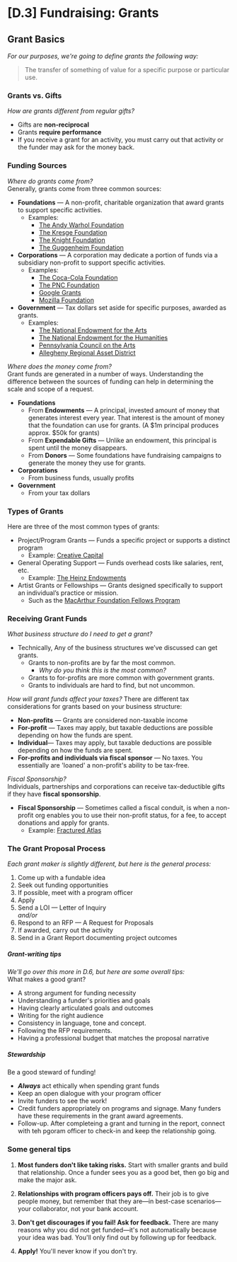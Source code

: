 # [D.3] Fundraising: Grants





## Grant Basics*For our purposes, we're going to define grants the following way:*
>The transfer of something of value for a specific purpose or particular use. 

### Grants vs. Gifts*How are grants different from regular gifts?*

* Gifts are **non-reciprocal** * Grants **require performance*** If you receive a grant for an activity, you must carry out that activity or thefunder may ask for the money back.

### Funding Sources
*Where do grants come from?*  
Generally, grants come from three common sources:* **Foundations** — A non-profit, charitable organization that award grants tosupport specific activities.	* Examples:
		* [The Andy Warhol Foundation](https://warholfoundation.org/)
		* [The Kresge Foundation](https://kresge.org/programs/arts-culture)
		* [The Knight Foundation](https://knightfoundation.org/programs/arts)
		* [The Guggenheim Foundation](https://www.gf.org/about/fellowship/)* **Corporations** — A corporation may dedicate a portion of funds via asubsidiary non-profit to support specific activities.	* Examples: 
		* [The Coca-Cola Foundation](https://www.coca-colacompany.com/our-company/the-coca-cola-foundation)
		* [The PNC Foundation](https://www.pnc.com/en/about-pnc/corporate-responsibility/philanthropy/pnc-foundation.html)
		* [Google Grants](https://www.google.com/grants/)
		* [Mozilla Foundation](https://foundation.mozilla.org/en/)* **Government** — Tax dollars set aside for specific purposes, awarded as grants.	* Examples: 
		* [The National Endowment for the Arts](https://www.arts.gov/)
		* [The National Endowment for the Humanities](https://www.neh.gov/)
		* [Pennsylvania Council on the Arts](https://www.arts.pa.gov/Pages/default.aspx)
		* [Allegheny Regional Asset District ](https://radworkshere.org/)

*Where does the money come from?*  Grant funds are generated in a number of ways. Understanding the difference between the sources of funding can help in determining the scale and scope of a request.  * **Foundations**	* From **Endowments** — A principal, invested amount of money that generates interestevery year. That interest is the amount of money that the foundation can use for grants.(A $1m principal produces approx. $50k for grants)	* From **Expendable Gifts** — Unlike an endowment, this principal is spent until the moneydisappears.	* From **Donors** — Some foundations have fundraising campaigns to generate the moneythey use for grants.* **Corporations**	* From business funds, usually profits* **Government**	* From your tax dollars

### Types of Grants
Here are three of the most common types of grants: * Project/Program Grants — Funds a specific project or supports a distinct program	* Example: [Creative Capital](https://creative-capital.org/)* General Operating Support — Funds overhead costs like salaries, rent, etc.	* Example: [The Heinz Endowments](http://www.heinz.org/)* Artist Grants or Fellowships — Grants designed specifically to support anindividual’s practice or mission.	* Such as the [MacArthur Foundation Fellows Program](https://www.macfound.org/programs/fellows/)

### Receiving Grant Funds

*What business structure do I need to get a grant?*

* Technically, Any of the business structures we’ve discussed can get grants.	* Grants to non-profits are by far the most common. 
		* *Why do you think this is the most common?*	* Grants to for-profits are more common with government grants.	* Grants to individuals are hard to find, but not uncommon.*How will grant funds affect your taxes?*There are different tax considerations for grants based on your business structure:* **Non-profits** — Grants are considered non-taxable income* **For-profit** — Taxes may apply, but taxable deductions are possible depending on how the funds are spent. * **Individual**— Taxes may apply, but taxable deductions are possible depending on how the funds are spent. * **For-profits and individuals via fiscal sponsor** — No taxes. You essentially are 'loaned' a non-profit's ability to be tax-free. 

*Fiscal Sponsorship?*  
Individuals, partnerships and corporations can receive tax-deductible gifts ifthey have **fiscal sponsorship**.* **Fiscal Sponsorship** — Sometimes called a fiscal conduit, is when a non-profitorg enables you to use their non-profit status, for a fee, to accept donationsand apply for grants.	* Example: [Fractured Atlas](https://www.fracturedatlas.org/)

### The Grant Proposal Process
*Each grant maker is slightly different, but here is the general process:*

1. Come up with a fundable idea1. Seek out funding opportunities1. If possible, meet with a program officer1. Apply1. Send a LOI — Letter of Inquiry  *and/or*1. Respond to an RFP — A Request for Proposals1. If awarded, carry out the activity1. Send in a Grant Report documenting project outcomes

##### Grant-writing tips
*We'll go over this more in D.6, but here are some overall tips:*  What makes a good grant?* A strong argument for funding necessity* Understanding a funder's priorities and goals* Having clearly articulated goals and outcomes* Writing for the right audience* Consistency in language, tone and concept.* Following the RFP requirements. * Having a professional budget that matches the proposal narrative

##### Stewardship
Be a good steward of funding!* ***Always*** act ethically when spending grant funds* Keep an open dialogue with your program officer* Invite funders to see the work!* Credit funders appropriately on programs and signage. Many funders have these requirements in the grant award agreements. 
* Follow-up. After completeing a grant and turning in the report, connect with teh pgoram officer to check-in and keep the relationship going. 

### Some general tips

1. **Most funders don't like taking risks.** Start with smaller grants and build that relationship. Once a funder sees you as a good bet, then go big and make the major ask. 

2. **Relationships with program officers pays off.** Their job is to give people money, but remember that they are—in best-case scenarios—your collaborator, not your bank account. 

3. **Don't get discourages if you fail! Ask for feedback.** There are many reasons why you did not get funded—it's not automatically because your idea was bad. You'll only find out by following up for feedback. 

4. **Apply!** You'll never know if you don't try. 




